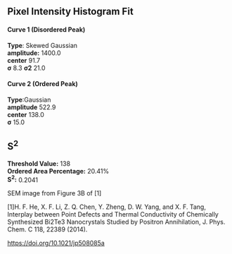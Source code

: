 ## Pixel Intensity Histogram Fit

#### Curve 1 (Disordered Peak)
**Type**: Skewed Gaussian\
**amplitude:** 1400.0\
**center** 91.7\
**σ** 8.3
**σ2** 21.0


#### Curve 2 (Ordered Peak)
**Type**:Gaussian\
**amplitude** 522.9\
**center** 138.0\
**σ** 15.0


## S<sup>2</sup>
**Threshold Value:** 138\
**Ordered Area Percentage:** 20.41%\
**S<sup>2</sup>:** 0.2041


SEM image from Figure 3B of [1]

[1]H. F. He, X. F. Li, Z. Q. Chen, Y. Zheng, D. W. Yang, and X. F. Tang, Interplay between Point Defects and Thermal Conductivity of Chemically Synthesized Bi2Te3 Nanocrystals Studied by Positron Annihilation, J. Phys. Chem. C 118, 22389 (2014).


https://doi.org/10.1021/jp508085a
